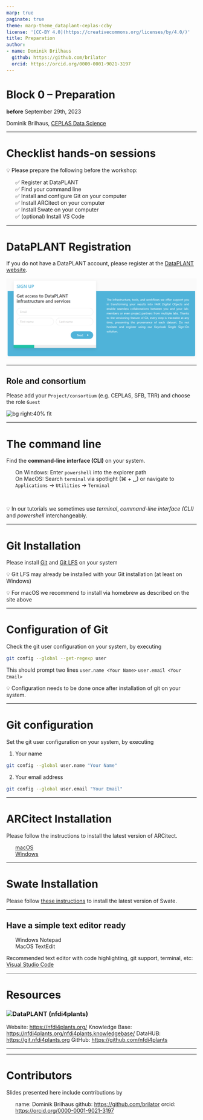 ```yaml
---
marp: true
paginate: true
theme: marp-theme_dataplant-ceplas-ccby
license: '[CC-BY 4.0](https://creativecommons.org/licenses/by/4.0/)'
title: Preparation
author:
- name: Dominik Brilhaus
  github: https://github.com/brilator
  orcid: https://orcid.org/0000-0001-9021-3197
---
```


# Block 0 &ndash; Preparation

<style scoped>section {background: none; background-color: white}</style>
<!-- _paginate: false -->

**before** September 29th, 2023

Dominik Brilhaus, [CEPLAS Data Science](https://www.ceplas.eu/en/research/data-science-and-data-management/)

---

# Checklist hands-on sessions

<style scoped>

ul{
  list-style-type: none; /* Remove bullets */
}
</style>

:bulb: Please prepare the following before the workshop:

- :white_check_mark: Register at DataPLANT
- :white_check_mark: Find your command line
- :white_check_mark: Install and configure Git on your computer
- :white_check_mark: Install ARCitect on your computer
- :white_check_mark: Install Swate on your computer
- :white_check_mark: (optional) Install VS Code

---

# DataPLANT Registration

If you do not have a DataPLANT account, please register at the <a href="https://register.nfdi4plants.org" target="_blank">DataPLANT website</a>.

![w:800](./../../public/images-tm/dataplant-registration.png)

---

## Role and consortium

Please add your `Project/consortium` (e.g. CEPLAS, SFB, TRR) and choose the role `Guest`

![bg right:40% fit](./../../public/images-tm/dataplant-registration-roles.png)

---

# The command line

Find the **command-line interface (CLI)** on your system.

- On Windows: Enter `powershell` into the explorer path
- On MacOS: Search `terminal` via spotlight (&#8984; + &#9251;) or navigate to `Applications` -> `Utilities` -> `Terminal`

<br>

:bulb: In our tutorials we sometimes use *terminal*, *command-line interface (CLI)* and *powershell* interchangeably.

---

# Git Installation

Please install <a href="https://git-scm.com/downloads" target="_blank">Git</a> and <a href="https://git-lfs.github.com/" target="_blank">Git LFS</a> on your system

:bulb: Git LFS may already be installed with your Git installation (at least on Windows)

:bulb: For macOS we recommend to install via homebrew as described on the site above

---

# Configuration of Git

Check the git user configuration on your system, by executing

```bash
git config --global --get-regexp user
```

This should prompt two lines
`user.name <Your Name>`
`user.email <Your Email>`

:bulb: Configuration needs to be done once after installation of git on your system.

---

# Git configuration

Set the git user configuration on your system, by executing

1. Your name

```bash
git config --global user.name "Your Name"
```

2. Your email address

```bash
git config --global user.email "Your Email"
```

---

# ARCitect Installation

Please follow the instructions to install the latest version of ARCitect.

- <a href="https://nfdi4plants.org/nfdi4plants.knowledgebase/docs/ARCitect-Manual/arcitect_installation_macos.html" target="_blank">macOS</a>
- <a href="https://nfdi4plants.org/nfdi4plants.knowledgebase/docs/ARCitect-Manual/arcitect_installation_windows.html" target="_blank">Windows</a>

---

# Swate Installation

Please follow <a href="https://nfdi4plants.org/nfdi4plants.knowledgebase/docs/SwateManual/Docs01-Installing-Swate.html" target="_blank">these instructions</a> to install the latest version of Swate.

---

## Have a simple text editor ready

- Windows Notepad
- MacOS TextEdit

Recommended text editor with code highlighting, git support, terminal, etc: <a href="https://code.visualstudio.com/" target="_blank">Visual Studio Code</a>

---

# Resources

### <img align="left" style="height:35px" src='https://raw.githubusercontent.com/nfdi4plants/Branding/7e7d442aafeaa767b9c14a63a16e459dadcbdaaf/logos/DataPLANT/dataplant-logo-minimal-rounded-bg-darkblue.svg'/> DataPLANT (nfdi4plants)

Website: <a href="https://nfdi4plants.org/" target="_blank">https://nfdi4plants.org/</a>
Knowledge Base: <a href="https://nfdi4plants.org/nfdi4plants.knowledgebase/" target="_blank">https://nfdi4plants.org/nfdi4plants.knowledgebase/</a>
DataHUB: <a href="https://git.nfdi4plants.org" target="_blank">https://git.nfdi4plants.org</a>
GitHub: <a href="https://github.com/nfdi4plants" target="_blank">https://github.com/nfdi4plants</a>

---

---

# Contributors

Slides presented here include contributions by

- name: Dominik Brilhaus
  github: https://github.com/brilator
  orcid: https://orcid.org/0000-0001-9021-3197